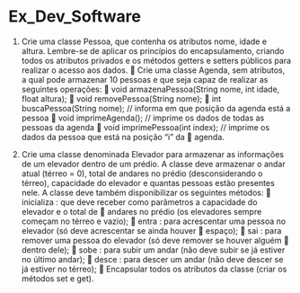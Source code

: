 # Ex_Dev_Software


1) Crie uma classe Pessoa, que contenha os atributos nome, idade e altura.
Lembre-se de aplicar os princípios do encapsulamento, criando todos os atributos privados e os métodos
getters e setters públicos para realizar o acesso aos dados.
 Crie uma classe Agenda, sem atributos, a qual pode armazenar 10 pessoas e que seja capaz
de realizar as seguintes operações:
 void armazenaPessoa(String nome, int idade, float altura);
 void removePessoa(String nome);
 int buscaPessoa(String nome); // informa em que posição da agenda está a pessoa
 void imprimeAgenda(); // imprime os dados de todas as pessoas da agenda
 void imprimePessoa(int index); // imprime os dados da pessoa que está na posição “i” da
 agenda.



2) Crie uma classe denominada Elevador para armazenar as informações de um elevador dentro de
um prédio. A classe deve armazenar o andar atual (térreo = 0), total de andares no prédio
(desconsiderando o térreo), capacidade do elevador e quantas pessoas estão presentes nele. A classe
deve também disponibilizar os seguintes métodos:
 inicializa : que deve receber como parâmetros a capacidade do elevador e o total de
 andares no prédio (os elevadores sempre começam no térreo e vazio);
 entra : para acrescentar uma pessoa no elevador (só deve acrescentar se ainda houver
 espaço);
 sai : para remover uma pessoa do elevador (só deve remover se houver alguém
 dentro dele);
 sobe : para subir um andar (não deve subir se já estiver no último andar);
 desce : para descer um andar (não deve descer se já estiver no térreo);
 Encapsular todos os atributos da classe (criar os métodos set e get).
